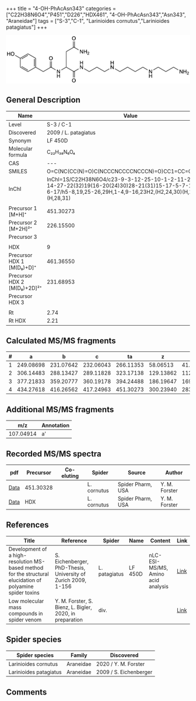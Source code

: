 +++
title = "4-OH-PhAcAsn343"
categories = ["C22H38N6O4","P451","D226","HDX461",
"4-OH-PhAcAsn343","Asn343",
"Araneidae"]
tags = ["S-3","C-1",
"Larinioides cornutus","Larinioides patagiatus"]
+++

![](/img/4-OH-PhAcAsn343.png)

## General Description

| Name                        | Value                |
|-----------------------------|----------------------|
| Level                       | S-3 / C-1                   |
| Discovered                  | 2009 / L. patagiatus |
| Synonym                     | LF 450D              |
| Molecular formula           | C₂₂H₃₈N₆O₄           |
| CAS                         | ---                  |
| SMILES | O=C(NC(CC(N)=O)C(NCCCNCCCCNCCCN)=O)CC1=CC=C(O)C=C1  |
| InChI  | InChI=1S/C22H38N6O4/c23-9-3-12-25-10-1-2-11-26-13-4-14-27-22(32)19(16-20(24)30)28-21(31)15-17-5-7-18(29)8-6-17/h5-8,19,25-26,29H,1-4,9-16,23H2,(H2,24,30)(H,27,32)(H,28,31)  |
|                             |                      |
| Precursor 1 [M+H]⁺          | 451.30273            |
| Precursor 2 [M+2H]²⁺        | 226.15500            |
| Precursor 3                 |                      |
|                             |                      |
| HDX                         | 9                    |
| Precursor HDX 1 [M(D₉)+D]⁺   | 461.36550            |
| Precursor HDX 2 [M(D₉)+2D]²⁺ | 231.68953            |
| Precursor HDX 3             |                      |
|                             |                      |
| Rt                          | 2.74                     |
| Rt HDX                      | 2.21                     |

## Calculated MS/MS fragments

| # | a         | b         | c         | ta        | z         | y         | tz        |
|---|-----------|-----------|-----------|-----------|-----------|-----------|-----------|
| 1 | 249.08698 | 231.07642 | 232.06043 | 266.11353 | 58.06513 | 41.03858 | 75.09167 |
| 2 | 306.14483 | 288.13427 | 289.11828 | 323.17138 | 129.13862 | 112.11208 | 146.16517 |
| 3 | 377.21833 | 359.20777 | 360.19178 | 394.24488 | 186.19647 | 169.16993 | 203.22302 |
| 4 | 434.27618 | 416.26562 | 417.24963 | 451.30273 | 300.23940 | 283.21285 | 317.26595 |

## Additional MS/MS fragments

| m/z       | Annotation |
|-----------|------------|
| 107.04914 | a'         |

## Recorded MS/MS spectra

| pdf | Precursor | Co-eluting | Spider | Source | Author |
|-----|-----------|------------|--------|--------|--------|
| [Data](/pdf/L-cornutus/451_4-OH-PhAcAsn343_Lc.pdf) | 451.30328  |           | L. cornutus | Spider Pharm, USA | Y. M. Forster |
| [Data](/pdf/L-cornutus/451_4-OH-PhAcAsn343_Lc_HDX.pdf) | HDX  |           | L. cornutus | Spider Pharm, USA | Y. M. Forster |

## References

| Title                                                                                                      | Reference                                                     | Spider        | Name    | Content       | Link                                                               |
|------------------------------------------------------------------------------------------------------------|---------------------------------------------------------------|---------------|---------|---------------|--------------------------------------------------------------------|
| Development of a high-resolution MS-based method for the structural elucidation of polyamine spider toxins | S. Eichenberger, PhD-Thesis, University of Zurich 2009, 1-156 | L. patagiatus | LF 450D | nLC-ESI-MS/MS, Amino acid analysis | [Link](https://www.zora.uzh.ch/id/eprint/12787/1/Eichenberger.pdf) |
| Low molecular mass compounds in spider venom      | Y. M. Forster, S. Bienz, L. Bigler, 2020, in preparation          | div.       |   |   | [Link](unknown) |

## Spider species

| Spider species         | Family    | Discovered             |
|------------------------|-----------|------------------------|
| Larinioides cornutus | Araneidae | 2020 / Y. M. Forster |
| Larinioides patagiatus | Araneidae | 2009 / S. Eichenberger |

## Comments
